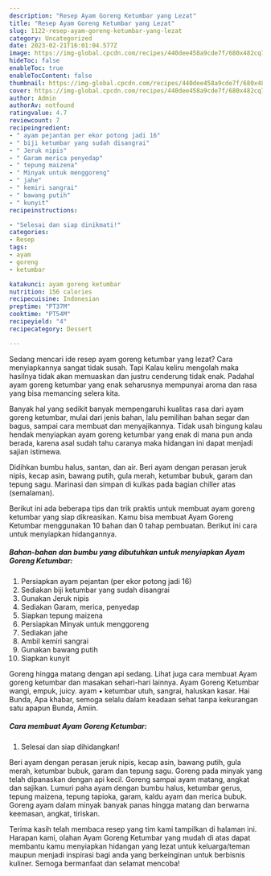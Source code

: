 ```yaml
---
description: "Resep Ayam Goreng Ketumbar yang Lezat"
title: "Resep Ayam Goreng Ketumbar yang Lezat"
slug: 1122-resep-ayam-goreng-ketumbar-yang-lezat
category: Uncategorized
date: 2023-02-21T16:01:04.577Z
image: https://img-global.cpcdn.com/recipes/440dee458a9cde7f/680x482cq70/ayam-goreng-ketumbar-foto-resep-utama.jpg
hideToc: false
enableToc: true
enableTocContent: false
thumbnail: https://img-global.cpcdn.com/recipes/440dee458a9cde7f/680x482cq70/ayam-goreng-ketumbar-foto-resep-utama.jpg
cover: https://img-global.cpcdn.com/recipes/440dee458a9cde7f/680x482cq70/ayam-goreng-ketumbar-foto-resep-utama.jpg
author: Admin
authorAv: notfound
ratingvalue: 4.7
reviewcount: 7
recipeingredient:
- " ayam pejantan per ekor potong jadi 16"
- " biji ketumbar yang sudah disangrai"
- " Jeruk nipis"
- " Garam merica penyedap"
- " tepung maizena"
- " Minyak untuk menggoreng"
- " jahe"
- " kemiri sangrai"
- " bawang putih"
- " kunyit"
recipeinstructions:

- "Selesai dan siap dinikmati!"
categories:
- Resep
tags:
- ayam
- goreng
- ketumbar

katakunci: ayam goreng ketumbar 
nutrition: 156 calories
recipecuisine: Indonesian
preptime: "PT37M"
cooktime: "PT54M"
recipeyield: "4"
recipecategory: Dessert

---
```



Sedang mencari ide resep ayam goreng ketumbar yang lezat? Cara menyiapkannya sangat tidak susah. Tapi Kalau keliru mengolah maka hasilnya tidak akan memuaskan dan justru cenderung tidak enak. Padahal ayam goreng ketumbar yang enak seharusnya mempunyai aroma dan rasa yang bisa memancing selera kita.


Banyak hal yang sedikit banyak mempengaruhi kualitas rasa dari ayam goreng ketumbar, mulai dari jenis bahan, lalu pemilihan bahan segar dan bagus, sampai cara membuat dan menyajikannya. Tidak usah bingung kalau hendak menyiapkan ayam goreng ketumbar yang enak di mana pun anda berada, karena asal sudah tahu caranya maka hidangan ini dapat menjadi sajian istimewa.

Didihkan bumbu halus, santan, dan air. Beri ayam dengan perasan jeruk nipis, kecap asin, bawang putih, gula merah, ketumbar bubuk, garam dan tepung sagu. Marinasi dan simpan di kulkas pada bagian chiller atas (semalaman).


Berikut ini ada beberapa tips dan trik praktis untuk membuat ayam goreng ketumbar yang siap dikreasikan. Kamu bisa membuat Ayam Goreng Ketumbar menggunakan 10 bahan dan 0 tahap pembuatan. Berikut ini cara untuk menyiapkan hidangannya.

<!--inarticleads1-->

##### Bahan-bahan dan bumbu yang dibutuhkan untuk menyiapkan Ayam Goreng Ketumbar:

1. Persiapkan  ayam pejantan (per ekor potong jadi 16)
1. Sediakan  biji ketumbar yang sudah disangrai
1. Gunakan  Jeruk nipis
1. Sediakan  Garam, merica, penyedap
1. Siapkan  tepung maizena
1. Persiapkan  Minyak untuk menggoreng
1. Sediakan  jahe
1. Ambil  kemiri sangrai
1. Gunakan  bawang putih
1. Siapkan  kunyit


Goreng hingga matang dengan api sedang. Lihat juga cara membuat Ayam goreng ketumbar dan masakan sehari-hari lainnya. Ayam Goreng Ketumbar wangi, empuk, juicy. ayam • ketumbar utuh, sangrai, haluskan kasar. Hai Bunda, Apa khabar, semoga selalu dalam keadaan sehat tanpa kekurangan satu apapun Bunda, Amiin. 

<!--inarticleads2-->

##### Cara membuat Ayam Goreng Ketumbar:


1. Selesai dan siap dihidangkan!

Beri ayam dengan perasan jeruk nipis, kecap asin, bawang putih, gula merah, ketumbar bubuk, garam dan tepung sagu. Goreng pada minyak yang telah dipanaskan dengan api kecil. Goreng sampai ayam matang, angkat dan sajikan. Lumuri paha ayam dengan bumbu halus, ketumbar gerus, tepung maizena, tepung tapioka, garam, kaldu ayam dan merica bubuk. Goreng ayam dalam minyak banyak panas hingga matang dan berwarna keemasan, angkat, tiriskan. 

Terima kasih telah membaca resep yang tim kami tampilkan di halaman ini. Harapan kami, olahan Ayam Goreng Ketumbar yang mudah di atas dapat membantu kamu menyiapkan hidangan yang lezat untuk keluarga/teman maupun menjadi inspirasi bagi anda yang berkeinginan untuk berbisnis kuliner. Semoga bermanfaat dan selamat mencoba!
